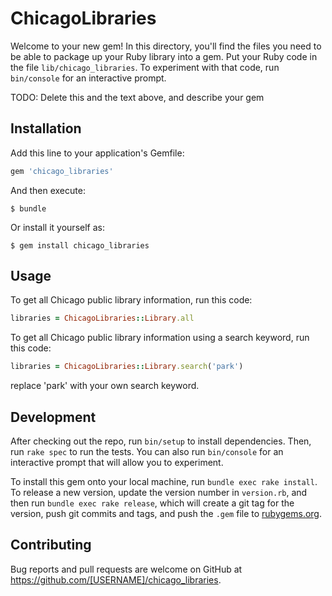 # ChicagoLibraries

Welcome to your new gem! In this directory, you'll find the files you need to be able to package up your Ruby library into a gem. Put your Ruby code in the file `lib/chicago_libraries`. To experiment with that code, run `bin/console` for an interactive prompt.

TODO: Delete this and the text above, and describe your gem

## Installation

Add this line to your application's Gemfile:

```ruby
gem 'chicago_libraries'
```

And then execute:

    $ bundle

Or install it yourself as:

    $ gem install chicago_libraries

## Usage

To get all Chicago public library information, run this code:

```ruby 
libraries = ChicagoLibraries::Library.all
```

To get all Chicago public library information using a search keyword, run this code:

```ruby
libraries = ChicagoLibraries::Library.search('park')
```

replace 'park' with your own search keyword. 

## Development

After checking out the repo, run `bin/setup` to install dependencies. Then, run `rake spec` to run the tests. You can also run `bin/console` for an interactive prompt that will allow you to experiment.

To install this gem onto your local machine, run `bundle exec rake install`. To release a new version, update the version number in `version.rb`, and then run `bundle exec rake release`, which will create a git tag for the version, push git commits and tags, and push the `.gem` file to [rubygems.org](https://rubygems.org).

## Contributing

Bug reports and pull requests are welcome on GitHub at https://github.com/[USERNAME]/chicago_libraries.

